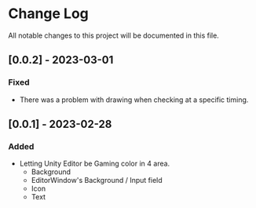 # Change Log
All notable changes to this project will be documented in this file.

## [0.0.2] - 2023-03-01
### Fixed
- There was a problem with drawing when checking at a specific timing. 

## [0.0.1] - 2023-02-28
### Added
- Letting Unity Editor be Gaming color in 4 area.
  - Background
  - EditorWindow's Background / Input field
  - Icon 
  - Text
